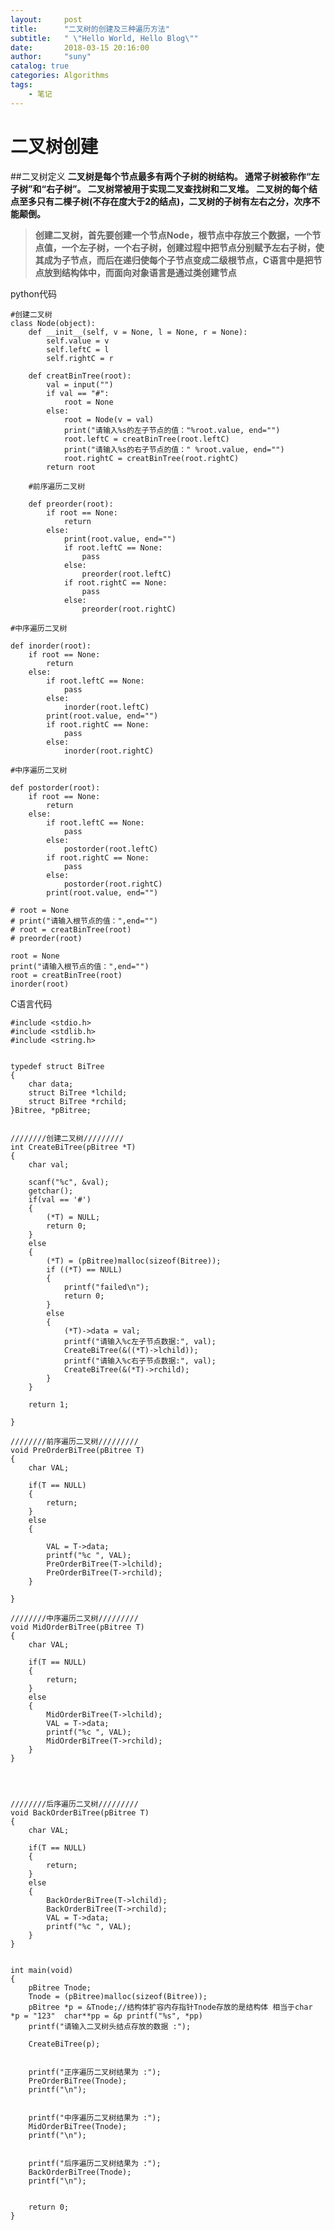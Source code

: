 ```yaml
---
layout:     post
title:      "二叉树的创建及三种遍历方法"
subtitle:   " \"Hello World, Hello Blog\""
date:       2018-03-15 20:16:00
author:     "suny"
catalog: true
categories: Algorithms
tags:
    - 笔记
---
```

# 二叉树创建
##二叉树定义
**二叉树是每个节点最多有两个子树的树结构。 通常子树被称作“左子树”和“右子树”。 二叉树常被用于实现二叉查找树和二叉堆。 二叉树的每个结点至多只有二棵子树(不存在度大于2的结点)，二叉树的子树有左右之分，次序不能颠倒。**

>**创建二叉树，首先要创建一个节点Node，根节点中存放三个数据，一个节点值，一个左子树，一个右子树，创建过程中把节点分别赋予左右子树，使其成为子节点，而后在递归使每个子节点变成二级根节点，C语言中是把节点放到结构体中，而面向对象语言是通过类创建节点**





python代码

	#创建二叉树
	class Node(object):
	    def __init__(self, v = None, l = None, r = None):
	        self.value = v
	        self.leftC = l
	        self.rightC = r
	
		def creatBinTree(root):
		    val = input("")
		    if val == "#":
		        root = None
		    else:
		        root = Node(v = val)
		        print("请输入%s的左子节点的值："%root.value, end="")
		        root.leftC = creatBinTree(root.leftC)
		        print("请输入%s的右子节点的值：" %root.value, end="")
		        root.rightC = creatBinTree(root.rightC)
		    return root
		
		#前序遍历二叉树
		
		def preorder(root):
		    if root == None:
		        return
		    else:
		        print(root.value, end="")
		        if root.leftC == None:
		            pass
		        else:
		            preorder(root.leftC)
		        if root.rightC == None:
		            pass
		        else:
		            preorder(root.rightC)
	
	#中序遍历二叉树
	
	def inorder(root):
	    if root == None:
	        return
	    else:
	        if root.leftC == None:
	            pass
	        else:
	            inorder(root.leftC)
	        print(root.value, end="")
	        if root.rightC == None:
	            pass
	        else:
	            inorder(root.rightC)
	
	#中序遍历二叉树
	
	def postorder(root):
	    if root == None:
	        return
	    else:
	        if root.leftC == None:
	            pass
	        else:
	            postorder(root.leftC)
	        if root.rightC == None:
	            pass
	        else:
	            postorder(root.rightC)
	        print(root.value, end="")
	
	# root = None
	# print("请输入根节点的值：",end="")
	# root = creatBinTree(root)
	# preorder(root)
	
	root = None
	print("请输入根节点的值：",end="")
	root = creatBinTree(root)
	inorder(root)


C语言代码
	
	#include <stdio.h>
	#include <stdlib.h>
	#include <string.h>
	
	
	typedef struct BiTree
	{
		char data;
		struct BiTree *lchild;
		struct BiTree *rchild;
	}Bitree, *pBitree;
	
	
	////////创建二叉树/////////
	int CreateBiTree(pBitree *T)  
	{  
		char val;
		
		scanf("%c", &val);
		getchar();
		if(val == '#')
		{
			(*T) = NULL;
			return 0;
		}
		else  
	    {  
	        (*T) = (pBitree)malloc(sizeof(Bitree));  
	        if ((*T) == NULL)  
	        {  
	            printf("failed\n");  
	            return 0;  
	        }  
	        else 
			{
				(*T)->data = val;
				printf("请输入%c左子节点数据:", val);
				CreateBiTree(&((*T)->lchild));
				printf("请输入%c右子节点数据:", val);
				CreateBiTree(&(*T)->rchild);
			}
		}
		
		return 1;
	  
	} 
	
	////////前序遍历二叉树/////////
	void PreOrderBiTree(pBitree T)
	{
		char VAL;
		
		if(T == NULL)
		{
			return;
		}
		else
		{
		
			VAL = T->data;
			printf("%c ", VAL);
			PreOrderBiTree(T->lchild);
			PreOrderBiTree(T->rchild);
		}
	
	}
	
	////////中序遍历二叉树/////////
	void MidOrderBiTree(pBitree T)
	{
		char VAL;
		
		if(T == NULL)
		{
			return;
		}
		else
		{
			MidOrderBiTree(T->lchild);
			VAL = T->data;
			printf("%c ", VAL);
			MidOrderBiTree(T->rchild);
		}
	}
	
	
	
	
	////////后序遍历二叉树/////////
	void BackOrderBiTree(pBitree T)
	{
		char VAL;
		
		if(T == NULL)
		{
			return;
		}
		else
		{
			BackOrderBiTree(T->lchild);	
			BackOrderBiTree(T->rchild);
			VAL = T->data;
			printf("%c ", VAL);
		}
	}
	
	
	int main(void)
	{
		pBitree Tnode;
		Tnode = (pBitree)malloc(sizeof(Bitree));
		pBitree *p = &Tnode;//结构体扩容内存指针Tnode存放的是结构体 相当于char *p = "123"  char**pp = &p printf("%s", *pp)
		printf("请输入二叉树头结点存放的数据 :");
	
		CreateBiTree(p);		
	
	
		printf("正序遍历二叉树结果为 :");
		PreOrderBiTree(Tnode);
		printf("\n");
	
	
		printf("中序遍历二叉树结果为 :");
		MidOrderBiTree(Tnode);
		printf("\n");
	
	
		printf("后序遍历二叉树结果为 :");
		BackOrderBiTree(Tnode);
		printf("\n");
		
		
		return 0;
	}
	
	
	

